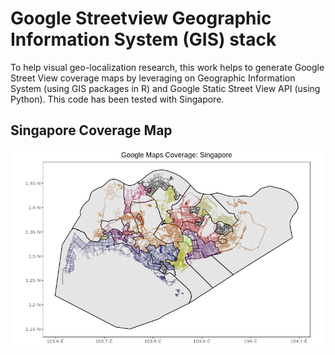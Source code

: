 # Google Streetview Geographic Information System (GIS) stack
To help visual geo-localization research, this work helps to generate Google Street View coverage maps by leveraging on Geographic Information System (using GIS packages in R) and Google Static Street View API (using Python). This code has been tested with Singapore.



## Singapore Coverage Map

![](./assets/Rplot.png)